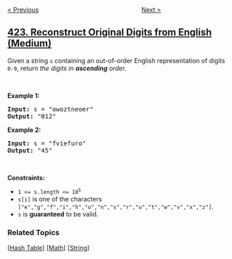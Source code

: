 <!--|This file generated by command(leetcode description); DO NOT EDIT.    |-->
<!--+----------------------------------------------------------------------+-->
<!--|@author    awesee <openset.wang@gmail.com>                           |-->
<!--|@link      https://github.com/awesee                                 |-->
<!--|@home      https://github.com/awesee/leetcode                        |-->
<!--+----------------------------------------------------------------------+-->

[< Previous](../valid-word-square "Valid Word Square")
　　　　　　　　　　　　　　　　
[Next >](../longest-repeating-character-replacement "Longest Repeating Character Replacement")

## [423. Reconstruct Original Digits from English (Medium)](https://leetcode.com/problems/reconstruct-original-digits-from-english "从英文中重建数字")

<p>Given a string <code>s</code> containing an out-of-order English representation of digits <code>0-9</code>, return <em>the digits in <strong>ascending</strong> order</em>.</p>

<p>&nbsp;</p>
<p><strong>Example 1:</strong></p>
<pre><strong>Input:</strong> s = "owoztneoer"
<strong>Output:</strong> "012"
</pre><p><strong>Example 2:</strong></p>
<pre><strong>Input:</strong> s = "fviefuro"
<strong>Output:</strong> "45"
</pre>
<p>&nbsp;</p>
<p><strong>Constraints:</strong></p>

<ul>
	<li><code>1 &lt;= s.length &lt;= 10<sup>5</sup></code></li>
	<li><code>s[i]</code> is one of the characters <code>[&quot;e&quot;,&quot;g&quot;,&quot;f&quot;,&quot;i&quot;,&quot;h&quot;,&quot;o&quot;,&quot;n&quot;,&quot;s&quot;,&quot;r&quot;,&quot;u&quot;,&quot;t&quot;,&quot;w&quot;,&quot;v&quot;,&quot;x&quot;,&quot;z&quot;]</code>.</li>
	<li><code>s</code> is <strong>guaranteed</strong> to be valid.</li>
</ul>

### Related Topics
  [[Hash Table](../../tag/hash-table/README.md)]
  [[Math](../../tag/math/README.md)]
  [[String](../../tag/string/README.md)]
